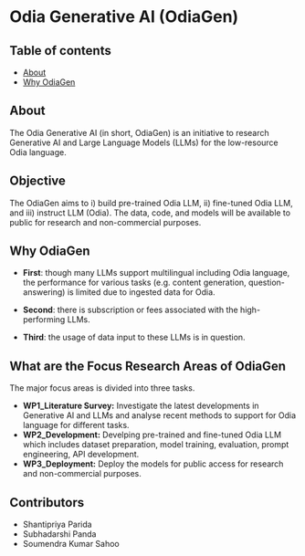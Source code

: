 # Odia Generative AI (OdiaGen)


## Table of contents
* [About](#about)
* [Why OdiaGen](#why-odiagen)


## About
The Odia Generative AI (in short, OdiaGen) is an initiative to research Generative AI and Large Language Models (LLMs) for the low-resource Odia language.

## Objective
The OdiaGen aims to i) build pre-trained Odia LLM, ii) fine-tuned Odia LLM, and iii) instruct LLM (Odia). The data, code, and models will be available to public for research and non-commercial purposes.  

## Why OdiaGen

* **First**: though many LLMs support multilingual including Odia language, the performance for various tasks (e.g. content generation, question-answering) is limited due to ingested data for Odia. 

* **Second**: there is subscription or fees associated with the high-performing LLMs.

* **Third**: the usage of data input to these LLMs is in question.

## What are the Focus Research Areas of OdiaGen
The major focus areas is divided into three tasks.

*  **WP1_Literature Survey:** Investigate the latest developments in Generative AI and LLMs and analyse recent methods to support for Odia language for different tasks. 
*  **WP2_Development:** Develping pre-trained and fine-tuned Odia LLM which includes dataset preparation, model training, evaluation, prompt engineering, API development. 
*  **WP3_Deployment:** Deploy the models for public access for research and non-commercial purposes.

## Contributors
* Shantipriya Parida
* Subhadarshi Panda
* Soumendra Kumar Sahoo




